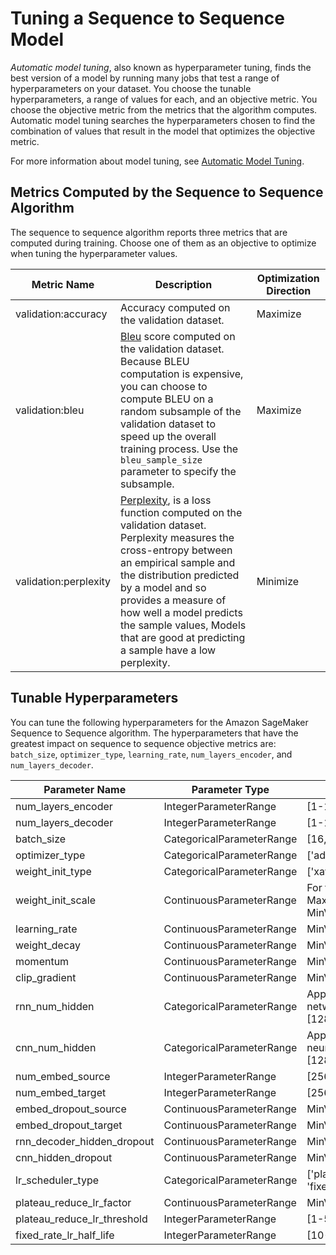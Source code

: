 # Tuning a Sequence to Sequence Model<a name="seq-2-seq-tuning"></a>

*Automatic model tuning*, also known as hyperparameter tuning, finds the best version of a model by running many jobs that test a range of hyperparameters on your dataset\. You choose the tunable hyperparameters, a range of values for each, and an objective metric\. You choose the objective metric from the metrics that the algorithm computes\. Automatic model tuning searches the hyperparameters chosen to find the combination of values that result in the model that optimizes the objective metric\.

For more information about model tuning, see [Automatic Model Tuning](automatic-model-tuning.md)\.

## Metrics Computed by the Sequence to Sequence Algorithm<a name="seq-2-seq-metrics"></a>

The sequence to sequence algorithm reports three metrics that are computed during training\. Choose one of them as an objective to optimize when tuning the hyperparameter values\.


| Metric Name | Description | Optimization Direction | 
| --- | --- | --- | 
| validation:accuracy |  Accuracy computed on the validation dataset\.  |  Maximize  | 
| validation:bleu |  [Bleu﻿](https://en.wikipedia.org/wiki/BLEU) score computed on the validation dataset\. Because BLEU computation is expensive, you can choose to compute BLEU on a random subsample of the validation dataset to speed up the overall training process\. Use the `bleu_sample_size` parameter to specify the subsample\.  |  Maximize  | 
| validation:perplexity |  [Perplexity](https://en.wikipedia.org/wiki/Perplexity), is a loss function computed on the validation dataset\. Perplexity measures the cross\-entropy between an empirical sample and the distribution predicted by a model and so provides a measure of how well a model predicts the sample values, Models that are good at predicting a sample have a low perplexity\.  |  Minimize  | 

## Tunable Hyperparameters<a name="seq-2-seq-tunable-hyperparameters"></a>

You can tune the following hyperparameters for the Amazon SageMaker Sequence to Sequence algorithm\. The hyperparameters that have the greatest impact on sequence to sequence objective metrics are: `batch_size`, `optimizer_type`, `learning_rate`, `num_layers_encoder`, and `num_layers_decoder`\.


| Parameter Name | Parameter Type | Recommended Ranges | 
| --- | --- | --- | 
| num\_layers\_encoder |  IntegerParameterRange  |  \[1\-10\]  | 
| num\_layers\_decoder |  IntegerParameterRange  |  \[1\-10\]  | 
| batch\_size |  CategoricalParameterRange  |  \[16,32,64,128,256,512,1024,2048\]  | 
| optimizer\_type |  CategoricalParameterRange  |  \['adam', 'sgd', 'rmsprop'\]  | 
| weight\_init\_type |  CategoricalParameterRange  |  \['xavier', 'uniform'\]  | 
| weight\_init\_scale |  ContinuousParameterRange  |  For the xavier type: MinValue: 2\.0, MaxValue: 3\.0 For the uniform type: MinValue: \-1\.0, MaxValue: 1\.0  | 
| learning\_rate |  ContinuousParameterRange  |  MinValue: 0\.00005, MaxValue: 0\.2  | 
| weight\_decay |  ContinuousParameterRange  |  MinValue: 0\.0, MaxValue: 0\.1  | 
| momentum |  ContinuousParameterRange  |  MinValue: 0\.5, MaxValue: 0\.9  | 
| clip\_gradient |  ContinuousParameterRange  |  MinValue: 1\.0, MaxValue: 5\.0  | 
| rnn\_num\_hidden |  CategoricalParameterRange  |  Applicable only to recurrent neural networks \(RNNs\)\. \[128,256,512,1024,2048\]   | 
| cnn\_num\_hidden |  CategoricalParameterRange  |  Applicable only to convolutional neural networks \(CNNs\)\. \[128,256,512,1024,2048\]   | 
| num\_embed\_source |  IntegerParameterRange  |  \[256\-512\]  | 
| num\_embed\_target |  IntegerParameterRange  |  \[256\-512\]  | 
| embed\_dropout\_source |  ContinuousParameterRange  |  MinValue: 0\.0, MaxValue: 0\.5  | 
| embed\_dropout\_target |  ContinuousParameterRange  |  MinValue: 0\.0, MaxValue: 0\.5  | 
| rnn\_decoder\_hidden\_dropout |  ContinuousParameterRange  |  MinValue: 0\.0, MaxValue: 0\.5  | 
| cnn\_hidden\_dropout |  ContinuousParameterRange  |  MinValue: 0\.0, MaxValue: 0\.5  | 
| lr\_scheduler\_type |  CategoricalParameterRange  |  \['plateau\_reduce', 'fixed\_rate\_inv\_t', 'fixed\_rate\_inv\_sqrt\_t'\]  | 
| plateau\_reduce\_lr\_factor |  ContinuousParameterRange  |  MinValue: 0\.1, MaxValue: 0\.5  | 
| plateau\_reduce\_lr\_threshold |  IntegerParameterRange  |  \[1\-5\]  | 
| fixed\_rate\_lr\_half\_life |  IntegerParameterRange  |  \[10\-30\]  | 